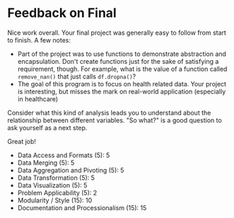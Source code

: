 # Feedback on Final

Nice work overall. Your final project was generally easy to follow from start to finish. A few notes:
* Part of the project was to use functions to demonstrate abstraction and encapsulation. Don't create functions just for the sake of satisfying a requirement, though.  For example, what is the value of a function called `remove_nan()` that just calls `df.dropna()`?
* The goal of this program is to focus on health related data. Your project is interesting, but misses the mark on real-world application (especially in healthcare)

Consider what this kind of analysis leads you to understand about the relationship between different variables. "So what?" is a good question to ask yourself as a next step.

Great job!

* Data Access and Formats (5): 5
* Data Merging (5): 5
* Data Aggregation and Pivoting (5): 5
* Data Transformation (5): 5
* Data Visualization (5): 5
* Problem Applicability (5): 2
* Modularity / Style (15): 10
* Documentation and Processionalism (15): 15
